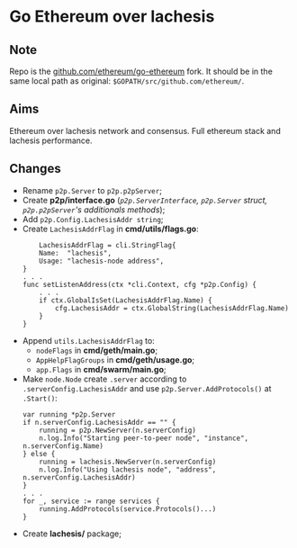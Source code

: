 # Go Ethereum over lachesis

## Note

Repo is the [github.com/ethereum/go-ethereum](https://github.com/ethereum/go-ethereum) fork.
It should be in the same local path as original: `$GOPATH/src/github.com/ethereum/`.


## Aims

Ethereum over lachesis network and consensus.
Full ethereum stack and lachesis performance.


## Changes

* Rename `p2p.Server` to `p2p.p2pServer`;
* Create **p2p/interface.go** (*`p2p.ServerInterface`, `p2p.Server` struct, `p2p.p2pServer`'s additionals methods*);
* Add `p2p.Config.LachesisAddr string`;
* Create `LachesisAddrFlag` in **cmd/utils/flags.go**:
    ```
        LachesisAddrFlag = cli.StringFlag{
		Name:  "lachesis",
		Usage: "lachesis-node address",
	}
	. . .
	func setListenAddress(ctx *cli.Context, cfg *p2p.Config) {
		. . .
		if ctx.GlobalIsSet(LachesisAddrFlag.Name) {
			cfg.LachesisAddr = ctx.GlobalString(LachesisAddrFlag.Name)
		}
	}
    ```
* Append `utils.LachesisAddrFlag` to:
    - `nodeFlags` in **cmd/geth/main.go**;
    - `AppHelpFlagGroups` in **cmd/geth/usage.go**;
    - `app.Flags` in **cmd/swarm/main.go**;
* Make `node.Node` create `.server` according to `.serverConfig.LachesisAddr` and use `p2p.Server.AddProtocols()` at `.Start()`:
    ```
	var running *p2p.Server
	if n.serverConfig.LachesisAddr == "" {
		running = p2p.NewServer(n.serverConfig)
		n.log.Info("Starting peer-to-peer node", "instance", n.serverConfig.Name)
	} else {
		running = lachesis.NewServer(n.serverConfig)
		n.log.Info("Using lachesis node", "address", n.serverConfig.LachesisAddr)
	}
	. . .
	for _, service := range services {
		running.AddProtocols(service.Protocols()...)
	}
    ```
* Create **lachesis/** package;
